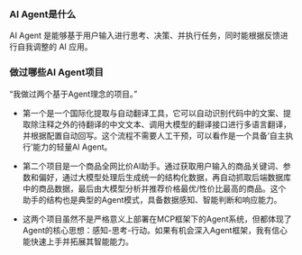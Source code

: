 ### AI Agent是什么

AI Agent 是能够基于用户输入进行思考、决策、并执行任务，同时能根据反馈进行自我调整的 AI 应用。

### 做过哪些AI Agent项目

“我做过两个基于Agent理念的项目。”

* 第一个是一个国际化提取与自动翻译工具，它可以自动识别代码中的文案、提取除注释之外的待翻译的中文文本、调用大模型的翻译接口进行多语言翻译，并根据配置自动回写。这个流程不需要人工干预，可以看作是一个具备‘自主执行’能力的轻量AI Agent。

* 第二个项目是一个商品全网比价AI助手。通过获取用户输入的商品关键词、参数和偏好，通过大模型处理后生成统一的结构化数据，再自动抓取后端数据库中的商品数据，最后由大模型分析并推荐价格最优/性价比最高的商品。这个助手的结构也是典型的Agent模式，具备数据感知、智能判断和响应能力。

* 这两个项目虽然不是严格意义上部署在MCP框架下的Agent系统，但都体现了Agent的核心思想：感知-思考-行动。如果有机会深入Agent框架，我有信心能快速上手并拓展其智能能力。